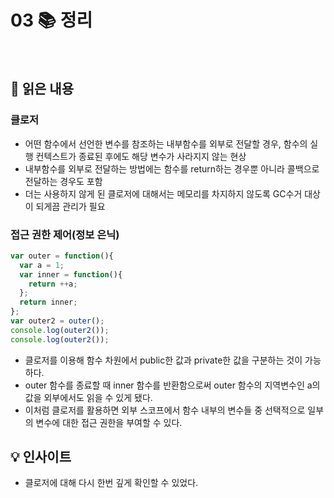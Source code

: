 # 03 📚 정리

<br>

## 📝 읽은 내용

### 클로저
- 어떤 함수에서 선언한 변수를 참조하는 내부함수를 외부로 전달할 경우, 함수의 실행 컨텍스트가 종료된 후에도 해당 변수가 사라지지 않는 현상
- 내부함수를 외부로 전달하는 방법에는 함수를 return하는 경우뿐 아니라 콜백으로 전달하는 경우도 포함
- 더는 사용하지 않게 된 클로저에 대해서는 메모리를 차지하지 않도록 GC수거 대상이 되게끔 관리가 필요

### 접근 권한 제어(정보 은닉)

```js
var outer = function(){
  var a = 1;
  var inner = function(){
    return ++a;
  };
  return inner;
};
var outer2 = outer();
console.log(outer2());
console.log(outer2());
```

- 클로저를 이용해 함수 차원에서 public한 값과 private한 값을 구분하는 것이 가능하다.
- outer 함수를 종료할 때 inner 함수를 반환함으로써 outer 함수의 지역변수인 a의 값을 외부에서도 읽을 수 있게 됐다.
- 이처럼 클로저를 활용하면 외부 스코프에서 함수 내부의 변수들 중 선택적으로 일부의 변수에 대한 접근 권한을 부여할 수 있다.

## 💡 인사이트
- 클로저에 대해 다시 한번 깊게 확인할 수 있었다.

